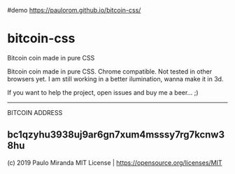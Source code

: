 #demo
https://paulorom.github.io/bitcoin-css/

# bitcoin-css
Bitcoin coin made in pure CSS

Bitcoin coin made in pure CSS. Chrome compatible. Not tested in other browsers yet. I am still working in a better ilumination, wanna make it in 3d.

If you want to help the project, open issues and buy me a beer... ;)

------------------------------------
BITCOIN ADDRESS

bc1qzyhu3938uj9ar6gn7xum4msssy7rg7kcnw38hu
------------------------------------



    
(c) 2019 Paulo Miranda
MIT License | https://opensource.org/licenses/MIT

